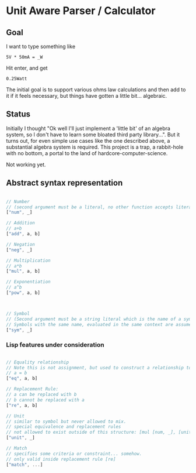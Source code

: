 # Unit Aware Parser / Calculator

## Goal

I want to type something like

```text
5V * 50mA = _W
```

Hit enter, and get

``` Watt
0.25Watt
```

The initial goal is to support various ohms law calculations and then add to it if it feels necessary, but things have gotten a little bit... algebraic.

## Status

Initially I thought "Ok well I'll just implement a 'little bit' of an algebra system, so I don't have to learn some bloated third party library...".
But it turns out, for even simple use cases like the one described above, a substantial algebra system is required.
This project is a trap, a rabbit-hole with no bottom, a portal to the land of hardcore-computer-science.

Not working yet.

## Abstract syntax representation

```javascript

// Number 
// (second argument must be a literal, no other function accepts literals)
["num", _]

// Addition
// a+b
["add", a, b]

// Negation
["neg", _]

// Multiplication
// a*b
["mul", a, b]

// Exponentiation
// a^b
["pow", a, b]



// Symbol
// (Second argument must be a string literal which is the name of a symbol)
// Symbols with the same name, evaluated in the same context are assumed to represent the same value
["sym", _]
```

### Lisp features under consideration

```javascript

// Equality relationship
// Note this is not assignment, but used to construct a relationship to be solved.
// a = b
["eq", a, b]

// Replacement Rule:
// a can be replaced with b
// b cannot be replaced with a
["re", a, b]

// Unit
// similar to symbol but never allowed to mix.
// special equivalence and replacement rules
// not allowed to exist outside of this structure: [mul [num, _], [unit, _]]
["unit", _]

// Match
// specifies some criteria or constraint... somehow.
// only valid inside replacement rule [re]
["match", ...]
```
